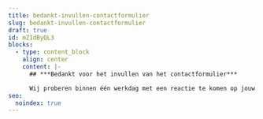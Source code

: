 ```yaml
---
title: bedankt-invullen-contactformulier
slug: bedankt-invullen-contactformulier
draft: true
id: mZIdByQL3
blocks:
  - type: content_block
    align: center
    content: |-
      ## ***Bedankt voor het invullen van het contactformulier***

      Wij proberen binnen één werkdag met een reactie te komen op jouw bericht.
seo:
  noindex: true
---
```


